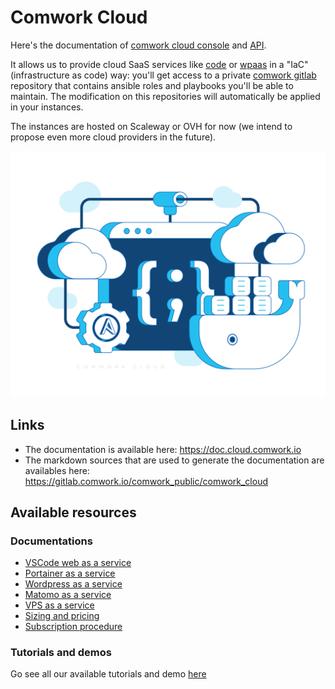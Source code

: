 # Comwork Cloud

Here's the documentation of [comwork cloud console](https://cloud.comwork.io) and [API](https://cloud-api.comwork.io).

It allows us to provide cloud SaaS services like [code](./code.md) or [wpaas](./wpaas.md) in a "IaC" (infrastructure as code) way: you'll get access to a private [comwork gitlab](https://gitlab.comwork.io) repository that contains ansible roles and playbooks you'll be able to maintain. The modification on this repositories will automatically be applied in your instances.

The instances are hosted on Scaleway or OVH for now (we intend to propose even more cloud providers in the future).

![cloud_bg](./img/cloud_bg.png)

## Links

* The documentation is available here: https://doc.cloud.comwork.io
* The markdown sources that are used to generate the documentation are availables here: https://gitlab.comwork.io/comwork_public/comwork_cloud

## Available resources

### Documentations

* [VSCode web as a service](./code.md)
* [Portainer as a service](./portainer.md)
* [Wordpress as a service](./wpaas.md)
* [Matomo as a service](./matomo.md)
* [VPS as a service](./vps.md)
* [Sizing and pricing](./sizing_pricing.md)
* [Subscription procedure](./subscription.md)

### Tutorials and demos

Go see all our available tutorials and demo [here](./tutorials/README.md)
